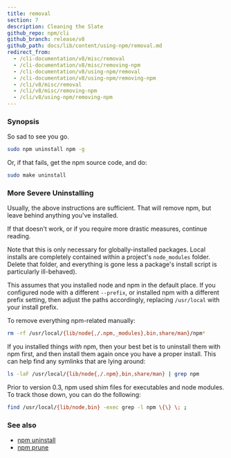```yaml
---
title: removal
section: 7
description: Cleaning the Slate
github_repo: npm/cli
github_branch: release/v8
github_path: docs/lib/content/using-npm/removal.md
redirect_from:
  - /cli-documentation/v8/misc/removal
  - /cli-documentation/v8/misc/removing-npm
  - /cli-documentation/v8/using-npm/removal
  - /cli-documentation/v8/using-npm/removing-npm
  - /cli/v8/misc/removal
  - /cli/v8/misc/removing-npm
  - /cli/v8/using-npm/removing-npm
---
```


### Synopsis

So sad to see you go.

```bash
sudo npm uninstall npm -g
```

Or, if that fails, get the npm source code, and do:

```bash
sudo make uninstall
```

### More Severe Uninstalling

Usually, the above instructions are sufficient. That will remove npm, but leave behind anything you've installed.

If that doesn't work, or if you require more drastic measures, continue reading.

Note that this is only necessary for globally-installed packages. Local installs are completely contained within a project's `node_modules` folder. Delete that folder, and everything is gone less a package's install script is particularly ill-behaved).

This assumes that you installed node and npm in the default place. If you configured node with a different `--prefix`, or installed npm with a different prefix setting, then adjust the paths accordingly, replacing `/usr/local` with your install prefix.

To remove everything npm-related manually:

```bash
rm -rf /usr/local/{lib/node{,/.npm,_modules},bin,share/man}/npm*
```

If you installed things _with_ npm, then your best bet is to uninstall them with npm first, and then install them again once you have a proper install. This can help find any symlinks that are lying around:

```bash
ls -laF /usr/local/{lib/node{,/.npm},bin,share/man} | grep npm
```

Prior to version 0.3, npm used shim files for executables and node modules. To track those down, you can do the following:

```bash
find /usr/local/{lib/node,bin} -exec grep -l npm \{\} \; ;
```

### See also

- [npm uninstall](/cli/v8/commands/npm-uninstall)
- [npm prune](/cli/v8/commands/npm-prune)

